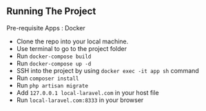 ## Running The Project

Pre-requisite Apps : Docker

- Clone the repo into your local machine.
- Use terminal to go to the project folder
- Run `docker-compose build` 
- Run `docker-compose up -d` 
- SSH into the project by using `docker exec -it app sh` command
- Run `composer install`
- Run `php artisan migrate`
- Add `127.0.0.1 local-laravel.com` in your host file
- Run `local-laravel.com:8333` in your browser